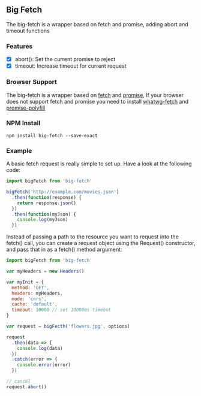 ## Big Fetch

The big-fetch is a wrapper based on fetch and promise, adding abort and timeout functions

### Features

* [x] abort(): Set the current promise to reject
* [x] timeout: Increase timeout for current request

### Browser Support

The big-fetch is a wrapper based on [fetch](https://developer.mozilla.org/zh-CN/docs/Web/API/Fetch_API/Using_Fetch) and [promise](https://developer.mozilla.org/zh-CN/docs/Web/JavaScript/Reference/Global_Objects/Promise), If your browser does not support fetch and promise you need to install [whatwg-fetch](https://github.com/github/fetch) and [promise-polyfill](https://github.com/taylorhakes/promise-polyfill)

### NPM Install

```
npm install big-fetch --save-exact
```

### Example

A basic fetch request is really simple to set up. Have a look at the following code:

```js
import bigFetch from 'big-fetch'

bigFetch('http://example.com/movies.json')
  .then(function(response) {
    return response.json()
  })
  .then(function(myJson) {
    console.log(myJson)
  })
```

Instead of passing a path to the resource you want to request into the fetch() call, you can create a request object using the Request() constructor, and pass that in as a fetch() method argument:

```js
import bigFetch from 'big-fetch'

var myHeaders = new Headers()

var myInit = {
  method: 'GET',
  headers: myHeaders,
  mode: 'cors',
  cache: 'default',
  timeout: 10000 // set 10000ms timeout
}

var request = bigFecth('flowers.jpg', options)

request
  .then(data => {
    console.log(data)
  })
  .catch(error => {
    console.error(error)
  })

// cancel
request.abort()
```
